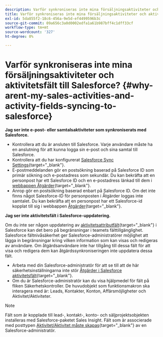 ```yaml
---
description: Varför synkroniseras inte mina försäljningsaktiviteter och aktivitetsfält till Salesforce? - Marketo Docs - produktdokumentation
title: Varför synkroniseras inte mina försäljningsaktiviteter och aktivitetsfält till Salesforce?
exl-id: 5da855f2-18c6-456a-9e5d-ef4499596b3c
source-git-commit: 09a656c3a0d0002edfa1a61b987bff4c1dff33cf
workflow-type: tm+mt
source-wordcount: '327'
ht-degree: 0%

---
```


# Varför synkroniseras inte mina försäljningsaktiviteter och aktivitetsfält till Salesforce? {#why-arent-my-sales-activities-and-activity-fields-syncing-to-salesforce}

**Jag ser inte e-post- eller samtalsaktiviteter som synkroniserats med Salesforce.**

* Kontrollera att du är ansluten till Salesforce. Varje användare måste ha en anslutning för att kunna logga sin e-post och sina samtal till Salesforce.
* Kontrollera att du har konfigurerat [Salesforce Sync Settings](/help/marketo/product-docs/marketo-sales-insight/actions/crm/salesforce-integration/sync-sales-activities-to-salesforce.md){target="_blank"}.
* E-postmeddelanden gör en postsökning baserad på Salesforce ID som primär sökning och e-postadress som sekundär. Du kan bekräfta att en personpost har ett Salesforce ID och en e-postadress länkad till dem i [webbappen Åtgärder](https://toutapp.com/next#command_center){target="_blank"}.
* Anrop gör en postsökning baserad enbart på Salesforce ID. Om det inte finns något Salesforce-ID för personposten i Åtgärder loggas inte samtalet. Du kan bekräfta att en personpost har ett Salesforce-id kopplat till sig i webbappen [Åtgärder](https://toutapp.com/next#command_center){target="_blank"}.

**Jag ser inte aktivitetsfält i Salesforce-uppdatering.**

Om du inte ser någon uppdatering av [aktivitetsattributfält](/help/marketo/product-docs/marketo-sales-insight/actions/crm/salesforce-package-configuration/logging-sales-activity-attributes-to-salesforce.md){target="_blank"} i Salesforce kan det bero på begränsningar i teamets fälttillgänglighet. Salesforce fältnivåsäkerhet ger Salesforce-administratörer möjlighet att lägga in begränsningar kring vilken information som kan visas och redigeras av användare. Om åtgärdsanvändare inte har tillgång till dessa fält för att visa och redigera dem kan åtgärdssynkroniseringen inte uppdatera dessa fält.

* Arbeta med din Salesforce-administratör för att se till att de här säkerhetsinställningarna inte stör [Åtgärder i Salesforce aktivitetsfält](/help/marketo/product-docs/marketo-sales-insight/actions/crm/salesforce-package-configuration/logging-sales-activity-attributes-to-salesforce.md){target="_blank"}.
* Om du är Salesforce-administratör kan du visa hjälpmedel för fält på fliken Säkerhetskontroller. De huvudobjekt som funktionsmakron ska interagera med är: Leads, Kontakter, Konton, Affärsmöjligheter och Aktivitet/Aktiviteter.

>[!NOTE]
>
>Fält som är kopplade till lead-, kontakt-, konto- och säljprojektsobjekten installeras med Salesforce-paketet Sales Insight. Fält som är associerade med posttypen [Aktivitet/Aktivitet måste skapas](/help/marketo/product-docs/marketo-sales-insight/actions/crm/salesforce-package-configuration/logging-sales-activity-attributes-to-salesforce.md){target="_blank"} av en Salesforce-administratör.
